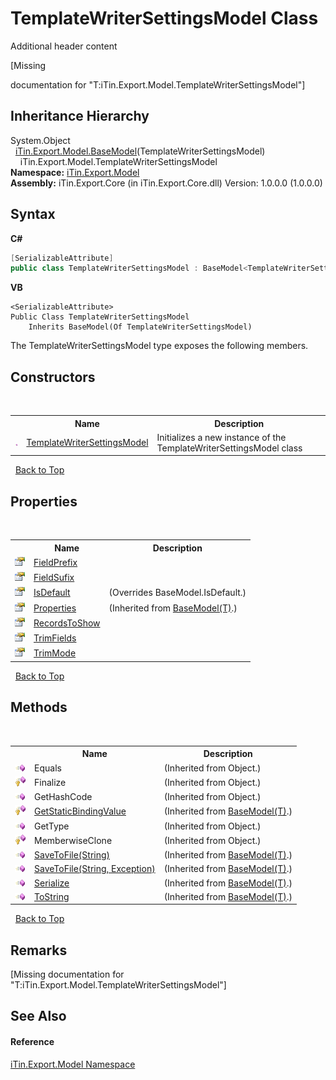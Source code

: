 # TemplateWriterSettingsModel Class
Additional header content 

\[Missing <summary> documentation for "T:iTin.Export.Model.TemplateWriterSettingsModel"\]


## Inheritance Hierarchy
System.Object<br />&nbsp;&nbsp;<a href="6632f561-4175-f1f2-939c-ac8b10159529">iTin.Export.Model.BaseModel</a>(TemplateWriterSettingsModel)<br />&nbsp;&nbsp;&nbsp;&nbsp;iTin.Export.Model.TemplateWriterSettingsModel<br />
**Namespace:**&nbsp;<a href="ef57ffcc-e95e-b212-5a46-9aa6f5a3511f">iTin.Export.Model</a><br />**Assembly:**&nbsp;iTin.Export.Core (in iTin.Export.Core.dll) Version: 1.0.0.0 (1.0.0.0)

## Syntax

**C#**<br />
``` C#
[SerializableAttribute]
public class TemplateWriterSettingsModel : BaseModel<TemplateWriterSettingsModel>
```

**VB**<br />
``` VB
<SerializableAttribute>
Public Class TemplateWriterSettingsModel
	Inherits BaseModel(Of TemplateWriterSettingsModel)
```

The TemplateWriterSettingsModel type exposes the following members.


## Constructors
&nbsp;<table><tr><th></th><th>Name</th><th>Description</th></tr><tr><td>![Public method](media/pubmethod.gif "Public method")</td><td><a href="9498090a-4565-5a88-3fa5-18c317ce866a">TemplateWriterSettingsModel</a></td><td>
Initializes a new instance of the TemplateWriterSettingsModel class</td></tr></table>&nbsp;
<a href="#templatewritersettingsmodel-class">Back to Top</a>

## Properties
&nbsp;<table><tr><th></th><th>Name</th><th>Description</th></tr><tr><td>![Public property](media/pubproperty.gif "Public property")</td><td><a href="ee942667-78f5-5f68-3c62-c7960501fa0d">FieldPrefix</a></td><td /></tr><tr><td>![Public property](media/pubproperty.gif "Public property")</td><td><a href="3975cba3-7842-3996-45c7-01239235818e">FieldSufix</a></td><td /></tr><tr><td>![Public property](media/pubproperty.gif "Public property")</td><td><a href="6910c546-4443-da61-9664-640013bce30e">IsDefault</a></td><td> (Overrides BaseModel.IsDefault.)</td></tr><tr><td>![Public property](media/pubproperty.gif "Public property")</td><td><a href="7e88785e-5670-4515-defa-d3f60ae16111">Properties</a></td><td> (Inherited from <a href="6632f561-4175-f1f2-939c-ac8b10159529">BaseModel(T)</a>.)</td></tr><tr><td>![Public property](media/pubproperty.gif "Public property")</td><td><a href="597471d6-4f91-d6b4-32ee-2a805ce6d85a">RecordsToShow</a></td><td /></tr><tr><td>![Public property](media/pubproperty.gif "Public property")</td><td><a href="16613633-07c3-3d88-b7f1-4de7c3200906">TrimFields</a></td><td /></tr><tr><td>![Public property](media/pubproperty.gif "Public property")</td><td><a href="03b67bc2-0064-5c1b-e671-c054b2457020">TrimMode</a></td><td /></tr></table>&nbsp;
<a href="#templatewritersettingsmodel-class">Back to Top</a>

## Methods
&nbsp;<table><tr><th></th><th>Name</th><th>Description</th></tr><tr><td>![Public method](media/pubmethod.gif "Public method")</td><td>Equals</td><td> (Inherited from Object.)</td></tr><tr><td>![Protected method](media/protmethod.gif "Protected method")</td><td>Finalize</td><td> (Inherited from Object.)</td></tr><tr><td>![Public method](media/pubmethod.gif "Public method")</td><td>GetHashCode</td><td> (Inherited from Object.)</td></tr><tr><td>![Protected method](media/protmethod.gif "Protected method")</td><td><a href="4253f171-71af-35d6-e1b1-47af647eb205">GetStaticBindingValue</a></td><td> (Inherited from <a href="6632f561-4175-f1f2-939c-ac8b10159529">BaseModel(T)</a>.)</td></tr><tr><td>![Public method](media/pubmethod.gif "Public method")</td><td>GetType</td><td> (Inherited from Object.)</td></tr><tr><td>![Protected method](media/protmethod.gif "Protected method")</td><td>MemberwiseClone</td><td> (Inherited from Object.)</td></tr><tr><td>![Public method](media/pubmethod.gif "Public method")</td><td><a href="60537b6c-f261-e08e-2eee-1007e9760316">SaveToFile(String)</a></td><td> (Inherited from <a href="6632f561-4175-f1f2-939c-ac8b10159529">BaseModel(T)</a>.)</td></tr><tr><td>![Public method](media/pubmethod.gif "Public method")</td><td><a href="81bbc161-83e1-ff91-7904-4b6a5260f76c">SaveToFile(String, Exception)</a></td><td> (Inherited from <a href="6632f561-4175-f1f2-939c-ac8b10159529">BaseModel(T)</a>.)</td></tr><tr><td>![Public method](media/pubmethod.gif "Public method")</td><td><a href="d84fa1d2-692a-9e10-e839-60da45d50f19">Serialize</a></td><td> (Inherited from <a href="6632f561-4175-f1f2-939c-ac8b10159529">BaseModel(T)</a>.)</td></tr><tr><td>![Public method](media/pubmethod.gif "Public method")</td><td><a href="79c32584-b2b0-b6ca-0ade-5f0708e1a9b7">ToString</a></td><td> (Inherited from <a href="6632f561-4175-f1f2-939c-ac8b10159529">BaseModel(T)</a>.)</td></tr></table>&nbsp;
<a href="#templatewritersettingsmodel-class">Back to Top</a>

## Remarks
\[Missing <remarks> documentation for "T:iTin.Export.Model.TemplateWriterSettingsModel"\]

## See Also


#### Reference
<a href="ef57ffcc-e95e-b212-5a46-9aa6f5a3511f">iTin.Export.Model Namespace</a><br />